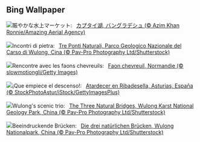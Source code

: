 ## Bing Wallpaper
![](https://www.bing.com/th?id=OHR.KaptaiLake_JA-JP8287101456_UHD.jpg&w=1000)賑やかな水上マーケット:&nbsp;&ensp;[カプタイ湖, バングラデシュ (© Azim Khan Ronnie/Amazing Aerial Agency)](https://www.bing.com/th?id=OHR.KaptaiLake_JA-JP8287101456_UHD.jpg)
<br><br/>
![](https://www.bing.com/th?id=OHR.WulongKarst_IT-IT7105962798_UHD.jpg&w=1000)Incontri di pietra:&nbsp;&ensp;[Tre Ponti Naturali, Parco Geologico Nazionale del Carso di Wulong, Cina (© Pav-Pro Photography Ltd/Shutterstock)](https://www.bing.com/th?id=OHR.WulongKarst_IT-IT7105962798_UHD.jpg)
<br><br/>
![](https://www.bing.com/th?id=OHR.SummerDeer_FR-FR3909354454_UHD.jpg&w=1000)Rencontre avec les faons chevreuils:&nbsp;&ensp;[Faon chevreuil, Normandie (© slowmotiongli/Getty Images)](https://www.bing.com/th?id=OHR.SummerDeer_FR-FR3909354454_UHD.jpg)
<br><br/>
![](https://www.bing.com/th?id=OHR.DescensodelSella_ES-ES4018014092_UHD.jpg&w=1000)¡Que empiece el descenso!:&nbsp;&ensp;[Atardecer en Ribadesella, Asturias, España (© StockPhotoAstur/iStock/GettyImagesPlus)](https://www.bing.com/th?id=OHR.DescensodelSella_ES-ES4018014092_UHD.jpg)
<br><br/>
![](https://www.bing.com/th?id=OHR.WulongKarst_EN-GB8759537408_UHD.jpg&w=1000)Wulong's scenic trio:&nbsp;&ensp;[The Three Natural Bridges, Wulong Karst National Geology Park, China (© Pav-Pro Photography Ltd/Shutterstock)](https://www.bing.com/th?id=OHR.WulongKarst_EN-GB8759537408_UHD.jpg)
<br><br/>
![](https://www.bing.com/th?id=OHR.WulongKarst_DE-DE9180126373_UHD.jpg&w=1000)Beeindruckende Brücken:&nbsp;&ensp;[Die drei natürlichen Brücken, Wulong Nationalpark, China (© Pav-Pro Photography Ltd/Shutterstock)](https://www.bing.com/th?id=OHR.WulongKarst_DE-DE9180126373_UHD.jpg)
<br><br/>
